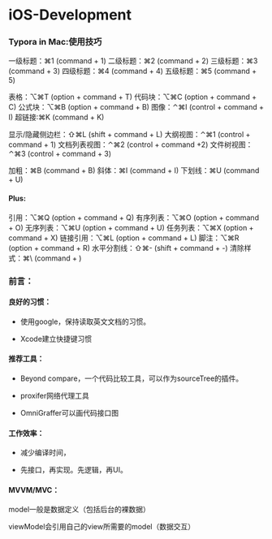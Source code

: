 # iOS-Development



### Typora in Mac:使用技巧

一级标题：⌘1 (command + 1)
二级标题：⌘2 (command + 2)
三级标题：⌘3 (command + 3)
四级标题：⌘4 (command + 4)
五级标题：⌘5 (command + 5)

表格：⌥⌘T (option + command + T)
代码块：⌥⌘C (option + command + C)
公式块：⌥⌘B (option + command + B)
图像：⌃⌘I (control + command + I)
超链接:⌘K (command + K)

显示/隐藏侧边栏：⇧⌘L (shift + command + L)
大纲视图：⌃⌘1 (control + command + 1)
文档列表视图：⌃⌘2 (control + command +2)
文件树视图：⌃⌘3 (control + command + 3)

加粗：⌘B (command + B)
斜体：⌘I (command + I)
下划线：⌘U (command + U)

#### Plus:

引用：⌥⌘Q (option + command + Q)
有序列表：⌥⌘O (option + command + O)
无序列表：⌥⌘U (option + command + U)
任务列表：⌥⌘X (option + command + X)
链接引用：⌥⌘L (option + command + L)
脚注：⌥⌘R (option + command + R)
水平分割线：⇧⌘- (shift + command + -)
清除样式：⌘\ (command + )



### 前言：

#### 良好的习惯：

- 使用google，保持读取英文文档的习惯。

- Xcode建立快捷键习惯

#### 推荐工具：

- Beyond compare，一个代码比较工具，可以作为sourceTree的插件。

- proxifer网络代理工具


- OmniGraffer可以画代码接口图


#### 工作效率：

- 减少编译时间，


- 先接口，再实现。先逻辑，再UI。




#### MVVM/MVC：

model一般是数据定义（包括后台的裸数据）

viewModel会引用自己的view所需要的model（数据交互）







